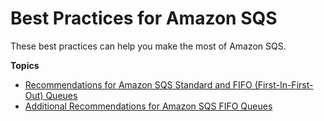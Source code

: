 # Best Practices for Amazon SQS<a name="sqs-best-practices"></a>

These best practices can help you make the most of Amazon SQS\.

**Topics**
+ [Recommendations for Amazon SQS Standard and FIFO \(First\-In\-First\-Out\) Queues](sqs-standard-fifo-queue-best-practices.md)
+ [Additional Recommendations for Amazon SQS FIFO Queues](sqs-additional-fifo-queue-recommendations.md)